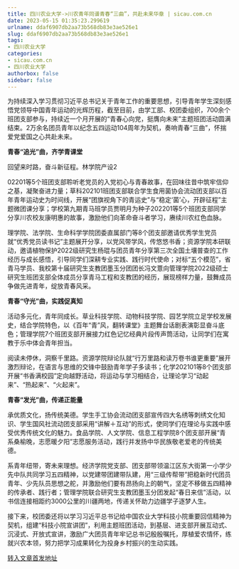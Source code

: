 ```yaml
---
title: 四川农业大学->川农青年同谱青春“三曲”，共赴未来华章 | sicau.com.cn
date: 2023-05-15 01:35:23.299619
urlname: ddaf6907db2aa73b568db83e3ae526e1
slug: ddaf6907db2aa73b568db83e3ae526e1
tags: 
- 四川农业大学
categories:
- sicau.com.cn
- 四川农业大学
authorbox: false
sidebar: false
---
```

为持续深入学习贯彻习近平总书记关于青年工作的重要思想，引导青年学生深刻感悟党领导中国青年运动的光辉历程，截至目前，由学工部、校团委组织，700余个班团支部参与，持续近一个月开展的“青春心向党，挺膺向未来”主题班团活动圆满结束。2万余名团员青年以纪念五四运动104周年为契机，奏响青春“三曲”，怀揣爱党爱国之心共赴未来。  

**青春“追光”曲，齐学青课堂**

回望来时路，奋斗新征程。林学院产设2
<!--more-->
02201等5个班团支部聆听老党员的入党初心与青春故事，在回味往昔中筑牢信仰之基，凝聚奋进力量；草科202101班团支部联合学生食用菌协会流动团支部以百年青年运动史为时间线，开展“团旗视角下的青运史”与“稳定‘菌’心，开辟征程”主题微团课分享；学校第九期青马班学员贾明月为种子202201等5个班团支部同学分享川农校友康明惠的故事，激励他们向革命奋斗者学习，赓续川农红色血脉。

理学院、法学院、生命科学学院团委直属部门等8个团支部邀请优秀学生党员就“优秀党员读书记”主题展开分享，以党风带学风，传悠悠书香；资源学院本研联动，邀请植物保护2022级研究生杨琨与团员青年分享第三次全国土壤普查的工作经历与成长感悟，引导同学们深耕专业实践、践行时代使命；对标“五个模范”，省青马学员、我校第十届研究生支教团墨玉分团团长冯文薏向管理学院2022级硕士研究生班团支部全体成员分享青马工程和支教团的经历，展现榜样力量，鼓舞成员争做先进青年，绽放青春风采。

**青春“守光”曲，实践促真知**

活动多元化，青年同成长。草业科技学院、动物科技学院、园艺学院立足学校发展史，结合学院特色，以《百年“青”风，翻转课堂》主题舞台话剧表演彰显奋斗底色；管理学院7个班团支部开展接力红色记忆经典片段传声筒活动，让同学们在寓教于乐中体会青年担当。

阅读未停休，洞察千里路。资源学院辩论队就“行万里路和读万卷书谁更重要”展开激烈辩论，在语言与思维的交锋中鼓励青年学子多读书；化学202101等8个团支部开展“书香满校园”定向越野活动，将运动与学习相结合，让理论学习“动起来”、“热起来”、“火起来”。

**青春“发光”曲，传递正能量**

承优质文化，扬传统美德。学生手工协会流动团支部宣传四大名绣等刺绣文化知识、学生国风社流动团支部采用“讲解＋互动”的形式，使同学们在理论与实践中感受优秀传统文化的魅力。食品学院、人文学院、信息工程学院8个团支部开展“青系桑榆晚，志愿暖夕阳”志愿服务活动，践行并发扬中华民族敬老爱老的传统美德。

系青年纽带，寄未来理想。经济学院党支部、团支部带领温江区东大街第一小学少先中队共同学习五四精神，以党建带团建带队建，用“三级传帮带”把稳新时代团员青年、少先队员思想之舵，并激励他们要有昂扬向上的朝气，坚定不移做五四精神的传承者、践行者；管理学院联合研究生支教团墨玉分团发起“春日来信”活动，以书信连接相距约3000公里的川疆两地，传递关怀助力边疆学子逐梦人生。

接下来，校团委还将以学习习近平总书记给中国农业大学科技小院重要回信精神为契机，组建“科技小院宣讲团”，利用主题班团活动，到基层、进支部开展互动式、沉浸式、开放式宣讲，激励广大团员青年牢记总书记殷殷嘱托，厚植爱农情怀，练就兴农本领，努力把学习成果转化为投身乡村振兴的生动实践。



[转入文章首发地址](https://news.sicau.edu.cn/info/1078/72192.htm)